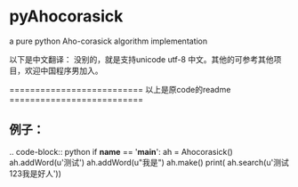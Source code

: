 pyAhocorasick
=============

a pure python Aho-corasick algorithm implementation

以下是中文翻译：
没别的，就是支持unicode utf-8 中文。其他的可参考其他项目，欢迎中国程序男加入。

========================== 以上是原code的readme ==========================

例子：
------
.. code-block:: python
if __name__ == '__main__':
	ah = Ahocorasick()
	ah.addWord(u'测试')
	ah.addWord(u"我是")
	ah.make()
	print( ah.search(u'测试123我是好人'))
